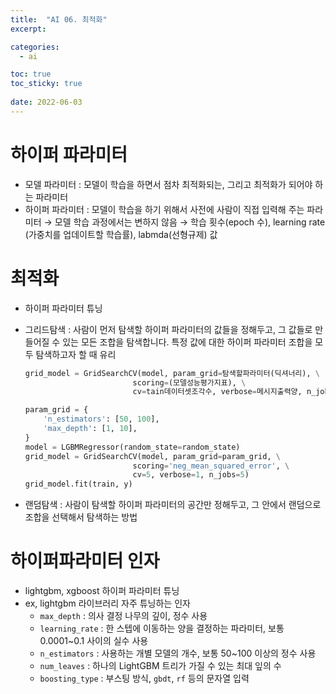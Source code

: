 ```yaml
---
title:  "AI 06. 최적화"
excerpt:

categories:
  - ai

toc: true
toc_sticky: true
 
date: 2022-06-03
---
```

 
# 하이퍼 파라미터

- 모델 파라미터 : 모델이 학습을 하면서 점차 최적화되는, 그리고 최적화가 되어야 하는 파라미터
- 하이퍼 파라미터 : 모델이 학습을 하기 위해서 사전에 사람이 직접 입력해 주는 파라미터 → 모델 학습 과정에서는 변하지 않음 → 학습 횟수(epoch 수), learning rate (가중치를 업데이트할 학습률), labmda(선형규제) 값


# 최적화

- 하이퍼 파라미터 튜닝
- 그리드탐색 : 사람이 먼저 탐색할 하이퍼 파라미터의 값들을 정해두고, 그 값들로 만들어질 수 있는 모든 조합을 탐색합니다. 특정 값에 대한 하이퍼 파라미터 조합을 모두 탐색하고자 할 때 유리

    ```python
    grid_model = GridSearchCV(model, param_grid=탐색할파라미터(딕셔너리), \
                            scoring=(모델성능평가지표), \
                            cv=tain데이터셋조각수, verbose=메시지출력양, n_jobs=cpu개수)
    ```

    ```python
    param_grid = {
        'n_estimators': [50, 100],
        'max_depth': [1, 10],
    }
    model = LGBMRegressor(random_state=random_state)
    grid_model = GridSearchCV(model, param_grid=param_grid, \
                            scoring='neg_mean_squared_error', \
                            cv=5, verbose=1, n_jobs=5)
    grid_model.fit(train, y)
    ```

- 랜덤탐색 : 사람이 탐색할 하이퍼 파라미터의 공간만 정해두고, 그 안에서 랜덤으로 조합을 선택해서 탐색하는 방법

# 하이퍼파라미터 인자

- lightgbm, xgboost 하이퍼 파라미터 튜닝
- ex, lightgbm 라이브러리 자주 튜닝하는 인자
    - `max_depth` : 의사 결정 나무의 깊이, 정수 사용
    - `learning_rate` : 한 스텝에 이동하는 양을 결정하는 파라미터, 보통 0.0001~0.1 사이의 실수 사용
    - `n_estimators` : 사용하는 개별 모델의 개수, 보통 50~100 이상의 정수 사용
    - `num_leaves` : 하나의 LightGBM 트리가 가질 수 있는 최대 잎의 수
    - `boosting_type` : 부스팅 방식, `gbdt`, `rf` 등의 문자열 입력
